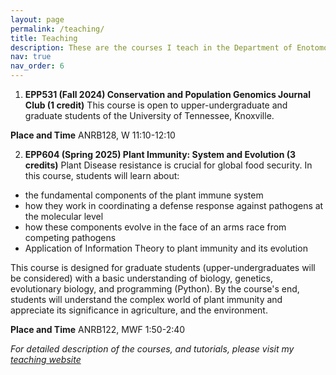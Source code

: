 ```yaml
---
layout: page
permalink: /teaching/
title: Teaching
description: These are the courses I teach in the Department of Enotomology and Plant Pathology at UTK 
nav: true
nav_order: 6
---
```


1. **EPP531 (Fall 2024) Conservation and Population Genomics Journal Club (1 credit)**
This course is open to upper-undergraduate and graduate students of the University of Tennessee, Knoxville.

**Place and Time**
ANRB128, W 11:10-12:10



2. **EPP604 (Spring 2025) Plant Immunity: System and Evolution (3 credits)**
Plant Disease resistance is crucial for global food security. In this course, students will learn about:

- the fundamental components of the plant immune system
- how they work in coordinating a defense response against pathogens at the molecular level
- how these components evolve in the face of an arms race from competing pathogens
- Application of Information Theory to plant immunity and its evolution

This course is designed for graduate students (upper-undergraduates will be considered) with a basic understanding of biology, genetics, evolutionary biology, and programming (Python). By the course's end, students will understand the complex world of plant immunity and appreciate its significance in agriculture, and the environment.

**Place and Time**
ANRB122, MWF 1:50-2:40



*For detailed description of the courses, and tutorials, please visit my [teaching website](https://coevolutionlab.gitlab.io/coevolutionlab/)*
